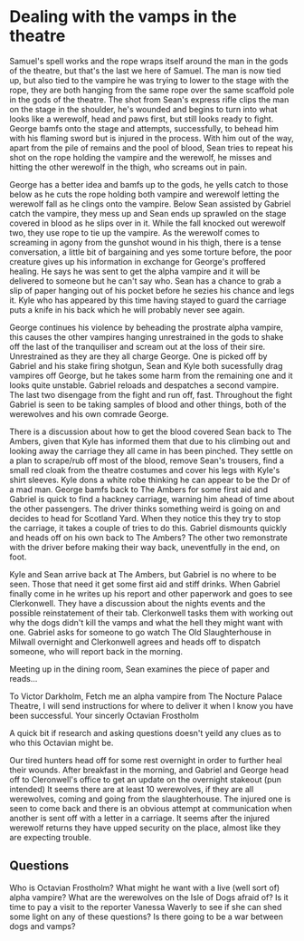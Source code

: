 # Dealing with the vamps in the theatre

Samuel's spell works and the rope wraps itself around the man in the gods of the theatre, but that's the last we here of Samuel. The man is now tied up, but also tied to the vampire he was trying to lower to the stage with the rope, they are both hanging from the same rope over the same scaffold pole in the gods of the theatre.
The shot from Sean's express rifle clips the man on the stage in the shoulder, he's wounded and begins to turn into what looks like a werewolf, head and paws first, but still looks ready to fight. George bamfs onto the stage and attempts, successfully, to behead him with his flaming sword but is injured in the process. With him out of the way, apart from the pile of remains and the pool of blood, Sean tries to repeat his shot on the rope holding the vampire and the werewolf, he misses and hitting the other werewolf in the thigh, who screams out in pain.

George has a better idea and bamfs up to the gods, he yells catch to those below as he cuts the rope holding both vampire and werewolf letting the werewolf fall as he clings onto the vampire. Below Sean assisted by Gabriel catch the vampire, they mess up and Sean ends up sprawled on the stage covered in blood as he slips over in it. While the fall knocked out werewolf two, they use rope to tie up the vampire. As the werewolf comes to screaming in agony from the gunshot wound in his thigh, there is a tense conversation, a little bit of bargaining and yes some torture before, the poor creature gives up his information in exchange for George's proffered healing. He says he was sent to get the alpha vampire and it will be delivered to someone but he can't say who. Sean has a chance to grab a slip of paper hanging out of his pocket before he sezies his chance and legs it. Kyle who has appeared by this time having stayed to guard the carriage puts a knife in his back which he will probably never see again.

George continues his violence by beheading the prostrate alpha vampire, this causes the other vampires hanging unrestrained in the gods to shake off the last of the tranquiliser and scream out at the loss of their sire. Unrestrained as they are they all charge George. One is picked off by Gabriel and his stake firing shotgun, Sean and Kyle both sucessfully drag vampires off George, but he takes some harm from the remaining one and it looks quite unstable. Gabriel reloads and despatches a second vampire. The last two disengage from the fight and run off, fast. Throughout the fight Gabriel is seen to be taking samples of blood and other things, both of the werewolves and his own comrade George.

There is a discussion about how to get the blood covered Sean back to The Ambers, given that Kyle has informed them that due to his climbing out and looking away the carriage they all came in has been pinched. They settle on a plan to scrape/rub off most of the blood, remove Sean's trousers, find a small red cloak from the theatre costumes and cover his legs with Kyle's shirt sleeves. Kyle dons a white robe thinking he can appear to be the Dr of a mad man. George bamfs back to The Ambers for some first aid and Gabriel is quick to find a hackney carriage, warning him ahead of time about the other passengers. The driver thinks something weird is going on and decides to head for Scotland Yard. When they notice this they try to stop the carriage, it takes a couple of tries to do this. Gabriel dismounts quickly and heads off on his own back to The Ambers? The other two remonstrate with the driver before making their way back, uneventfully in the end, on foot.

Kyle and Sean arrive back at The Ambers, but Gabriel is no where to be seen. Those that need it get some first aid and stiff drinks. When Gabriel finally come in he writes up his report and other paperwork and goes to see Clerkonwell. They have a discussion about the nights events and the possible reinstatement of their tab. Clerkonwell tasks them with working out why the dogs didn't kill the vamps and what the hell they might want with one. Gabriel asks for someone to go watch The Old Slaughterhouse in Milwall overnight and Clerkonwell agrees and heads off to dispatch someone, who will report back in the morning.

Meeting up in the dining room, Sean examines the piece of paper and reads...

To Victor Darkholm,
Fetch me an alpha vampire from The Nocture Palace Theatre, I will send instructions for where to deliver it when I know you have been successful.
Your sincerly
Octavian Frostholm

A quick bit if research and asking questions doesn't yeild any clues as to who this Octavian might be.

Our tired hunters head off for some rest overnight in order to further heal their wounds. After breakfast in the morning, and Gabriel and George head off to Cleronwell's office to get an update on the overnight stakeout (pun intended) It seems there are at least 10 werewolves, if they are all werewolves, coming and going from the slaughterhouse. The injured one is seen to come back and there is an obvious attempt at communication when another is sent off with a letter in a carriage. It seems after the injured werewolf returns they have upped security on the place, almost like they are expecting trouble.

## Questions
Who is Octavian Frostholm?
What might he want with a live (well sort of) alpha vampire?
What are the werewolves on the Isle of Dogs afraid of?
Is it time to pay a visit to the reporter Vanessa Waverly to see if she can shed some light on any of these questions?
Is there going to be a war between dogs and vamps?
